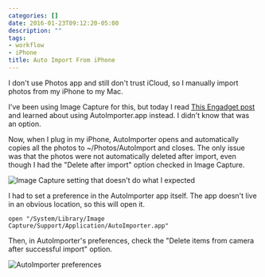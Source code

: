 ```yaml
---
categories: []
date: 2016-01-23T09:12:20-05:00
description: ""
tags:
- workflow
- iPhone
title: Auto Import From iPhone
---
```


I don't use Photos app and still don't trust iCloud, so I manually import
photos from my iPhone to my Mac.

I've been using Image Capture for this, but today I read
[This Engadget post](http://www.engadget.com/2014/03/19/how-to-autoimport-your-iphone-photos-using-os-xs-image-capture/)
and learned about using AutoImporter.app instead. I didn't know that was an
option.

Now, when I plug in my iPhone, AutoImporter opens and automatically copies all
the photos to ~/Photos/AutoImport and closes. The only issue was that the
photos were not automatically deleted after import, even though I had the
"Delete after import" option checked in Image Capture.

![Image Capture setting that doesn't do what I expected](/img/2016/delete-after-import.jpg)

I had to set a preference in the AutoImporter app itself. The app doesn't live
in an obvious location, so this will open it.

`open "/System/Library/Image Capture/Support/Application/AutoImporter.app"`

Then, in AutoImporter's preferences, check the "Delete items from camera after
successful import" option.

![AutoImporter preferences](/img/2016/AutoImporter_Preferences.jpg)



<!--more-->
